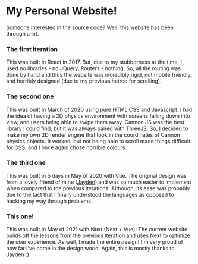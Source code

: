 # My Personal Website!
Someone interested in the source code? Well, this website has been
through a lot. 

### The first iteration
This was built in React in 2017. But, due to my stubborness at the time,
I used no libraries - no JQuery, Routers - nothing. So, all the routing
was done by hand and thus the website was incredibly rigid, not mobile
friendly, and horribly designed (due to my previous hatred for scrolling).

### The second one
This was built in March of 2020 using pure HTML CSS and Javascript. 
I had the idea of having a 2D physics environment with screens falling down
into view, and users being able to swipe them away. Cannon JS was the best
library I could find, but it was always paired with ThreeJS. So, I decided
to make my own 2D render engine that took in the coordinates of Cannon physics
objects. It worked, but not being able to scroll made things difficult for CSS,
and I once again chose horrible colours. 

### The third one
This was built in 5 days in May of 2020 with Vue. The original design was from a
lovely friend of mine ([Jayden](jaydenh.com)) and was so much easier to implement
when compared to the previous iterations. Although, its ease was probably due to 
the fact that I finally understood the languages as opposed to hacking my way through
problems. 

### This one!
This was built in May of 2021 with Nuxt (Next + Vue)! The current website builds off
the lessons from the previous iteration and uses Next to optimize the user experience.
As well, I made the entire design! I'm very proud of how far I've come in the design
world. Again, this is mostly thanks to Jayden :)